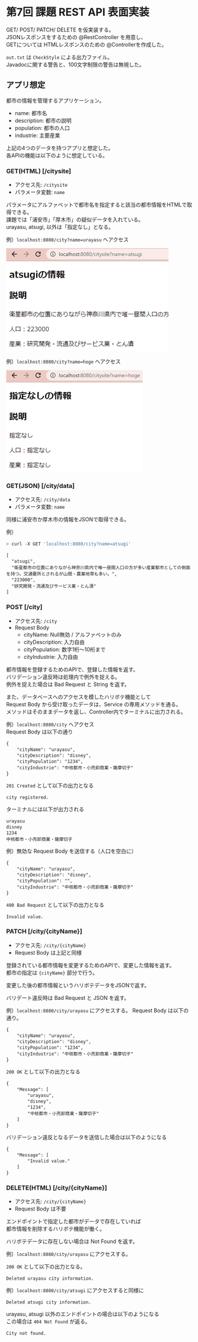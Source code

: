 # 第7回 課題 REST API 表面実装

GET/ POST/ PATCH/ DELETE を仮実装する。    
JSONレスポンスをするための @RestController を用意し、  
GETについては HTMLレスポンスのための @Controllerを作成した。

`out.txt` は `CheckStyle` による出力ファイル。  
Javadocに関する警告と、100文字制限の警告は無視した。

## アプリ想定

都市の情報を管理するアプリケーション。

- name: 都市名
- description: 都市の説明
- population: 都市の人口
- industrie: 主要産業

上記の4つのデータを持つアプリと想定した。  
各APIの機能は以下のように想定している。

### GET(HTML) [/citysite]

- アクセス先: `/citysite`
- パラメータ変数: `name`

パラメータにアルファベットで都市名を指定すると該当の都市情報をHTMLで取得できる。  
課題では「浦安市」「厚木市」の疑似データを入れている。  
urayasu, atsugi, 以外は「指定なし」となる。

例）`localhost:8080/city?name=urayasu` へアクセス

![GET-HTMLアクセス](img/gethtml01.png)

例）`localhost:8080/city?name=hoge` へアクセス

![存在しない都市](img/gethtml02.png)

### GET(JSON) [/city/data]

- アクセス先: `/city/data`
- パラメータ変数: `name`

同様に浦安市か厚木市の情報をJSONで取得できる。

例）

```bash
> curl -X GET 'localhost:8080/city?name=atsugi'
```

```
[
  "atsugi",
  "衛星都市の位置にありながら神奈川県内で唯一昼間人口の方が多い産業都市としての側面を持つ。交通要所とされるが山間・農業地帯も多い。",
  "223000",
  "研究開発・流通及びサービス業・とん漬"
]
```

### POST [/city]

- アクセス先: `/city`
- Request Body
  - cityName: Null無効 / アルファベットのみ
  - cityDescription: 入力自由
  - cityPopulation: 数字1桁～10桁まで
  - cityIndustrie: 入力自由

都市情報を登録するためのAPIで、登録した情報を返す。  
バリデーション違反時は処理内で例外を捉える。  
例外を捉えた場合は Bad Request と String を返す。

また、データベースへのアクセスを模したハリボテ機能として  
Request Body から受け取ったデータは、Service の専用メソッドを通る。  
メソッドはそのままデータを返し、Controller内でターミナルに出力される。

例）`localhost:8080/city` へアクセス  
Request Body は以下の通り

```
{
    "cityName": "urayasu",
    "cityDescription": "disney",
    "cityPopulation": "1234",
    "cityIndustrie": "中核都市・小売卸商業・薩摩切子"
}
```

`201 Created` として以下の出力となる

```
city registered.
```

ターミナルには以下が出力される
```
urayasu
disney
1234
中核都市・小売卸商業・薩摩切子
```

例）無効な Request Body を送信する（人口を空白に）

```
{
    "cityName": "urayasu",
    "cityDescription": "disney",
    "cityPopulation": "",
    "cityIndustrie": "中核都市・小売卸商業・薩摩切子"
}
```

`400 Bad Request` として以下の出力となる

```
Invalid value.
```

### PATCH [/city/{cityName}]

- アクセス先: `/city/{cityName}`
- Request Body は上記と同様

登録されている都市情報を変更するためのAPIで、変更した情報を返す。  
都市の指定は `{cityName}` 部分で行う。

変更した後の都市情報というハリボテデータをJSONで返す。

バリデート違反時は Bad Request と JSON を返す。

例）`localhost:8080/city/urayasu` にアクセスする。
Request Body は以下の通り。

```
{
    "cityName": "urayasu",
    "cityDescription": "disney",
    "cityPopulation": "1234",
    "cityIndustrie": "中核都市・小売卸商業・薩摩切子"
}
```

`200 OK` として以下の出力となる

```
{
    "Message": [
        "urayasu",
        "disney",
        "1234",
        "中核都市・小売卸商業・薩摩切子"
    ]
}
```

バリデーション違反となるデータを送信した場合は以下のようになる

```
{
    "Message": [
        "Invalid value."
    ]
}
```

### DELETE(HTML) [/city/{cityName}]

- アクセス先: `/city/{cityName}`
- Request Body は不要

エンドポイントで指定した都市がデータで存在していれば  
都市情報を削除するハリボテ機能が働く。

ハリボテデータに存在しない場合は Not Found を返す。

例）`localhost:8080/city/urayasu` にアクセスする。

`200 OK` として以下の出力となる。

```
Deleted urayasu city information.
```

例）`localhost:8080/city/atsugi` にアクセスすると同様に

```
Deleted atsugi city information.
```

urayasu, atsugi 以外のエンドポイントの場合は以下のようになる  
この場合は `404 Not Found` が返る。

```
City not found.
```